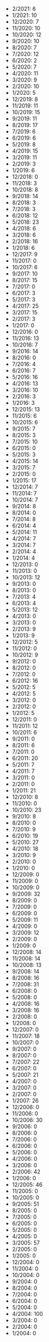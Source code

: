 *  2/2021: 6
*  1/2021: 10
*  12/2020: 7
*  11/2020: 10
*  10/2020: 12
*  9/2020: 10
*  8/2020: 7
*  7/2020: 12
*  6/2020: 2
*  5/2020: 7
*  4/2020: 11
*  3/2020: 9
*  2/2020: 10
*  1/2020: 5
*  12/2019: 8
*  11/2019: 11
*  10/2019: 15
*  9/2019: 11
*  8/2019: 17
*  7/2019: 6
*  6/2019: 6
*  5/2019: 8
*  4/2019: 15
*  3/2019: 11
*  2/2019: 3
*  1/2019: 6
*  12/2018: 0
*  11/2018: 3
*  10/2018: 8
*  9/2018: 14
*  8/2018: 3
*  7/2018: 3
*  6/2018: 12
*  5/2018: 23
*  4/2018: 6
*  3/2018: 6
*  2/2018: 16
*  1/2018: 6
*  12/2017: 9
*  11/2017: 0
*  10/2017: 6
*  9/2017: 10
*  8/2017: 15
*  7/2017: 0
*  6/2017: 3
*  5/2017: 3
*  4/2017: 25
*  3/2017: 15
*  2/2017: 3
*  1/2017: 0
*  12/2016: 0
*  11/2016: 13
*  10/2016: 7
*  9/2016: 14
*  8/2016: 0
*  7/2016: 4
*  6/2016: 7
*  5/2016: 16
*  4/2016: 13
*  3/2016: 10
*  2/2016: 3
*  1/2016: 3
*  12/2015: 13
*  11/2015: 6
*  10/2015: 6
*  9/2015: 7
*  8/2015: 3
*  7/2015: 10
*  6/2015: 0
*  5/2015: 3
*  4/2015: 14
*  3/2015: 7
*  2/2015: 0
*  1/2015: 17
*  12/2014: 7
*  11/2014: 7
*  10/2014: 7
*  9/2014: 8
*  8/2014: 0
*  7/2014: 8
*  6/2014: 4
*  5/2014: 11
*  4/2014: 7
*  3/2014: 7
*  2/2014: 4
*  1/2014: 4
*  12/2013: 0
*  11/2013: 0
*  10/2013: 12
*  9/2013: 0
*  8/2013: 0
*  7/2013: 4
*  6/2013: 4
*  5/2013: 12
*  4/2013: 0
*  3/2013: 0
*  2/2013: 9
*  1/2013: 9
*  12/2012: 5
*  11/2012: 0
*  10/2012: 9
*  9/2012: 0
*  8/2012: 0
*  7/2012: 0
*  6/2012: 16
*  5/2012: 5
*  4/2012: 5
*  3/2012: 0
*  2/2012: 0
*  1/2012: 5
*  12/2011: 0
*  11/2011: 12
*  10/2011: 6
*  9/2011: 0
*  8/2011: 6
*  7/2011: 0
*  6/2011: 20
*  5/2011: 7
*  4/2011: 7
*  3/2011: 0
*  2/2011: 0
*  1/2011: 21
*  12/2010: 8
*  11/2010: 0
*  10/2010: 23
*  9/2010: 8
*  8/2010: 0
*  7/2010: 9
*  6/2010: 19
*  5/2010: 27
*  4/2010: 18
*  3/2010: 9
*  2/2010: 0
*  1/2010: 0
*  12/2009: 0
*  11/2009: 0
*  10/2009: 0
*  9/2009: 32
*  8/2009: 0
*  7/2009: 0
*  6/2009: 0
*  5/2009: 11
*  4/2009: 0
*  3/2009: 12
*  2/2009: 0
*  1/2009: 0
*  12/2008: 14
*  11/2008: 14
*  10/2008: 13
*  9/2008: 14
*  8/2008: 16
*  7/2008: 31
*  6/2008: 0
*  5/2008: 0
*  4/2008: 16
*  3/2008: 16
*  2/2008: 0
*  1/2008: 0
*  12/2007: 0
*  11/2007: 18
*  10/2007: 0
*  9/2007: 0
*  8/2007: 0
*  7/2007: 22
*  6/2007: 0
*  5/2007: 21
*  4/2007: 0
*  3/2007: 0
*  2/2007: 0
*  1/2007: 26
*  12/2006: 0
*  11/2006: 0
*  10/2006: 30
*  9/2006: 0
*  8/2006: 0
*  7/2006: 0
*  6/2006: 0
*  5/2006: 0
*  4/2006: 0
*  3/2006: 0
*  2/2006: 42
*  1/2006: 0
*  12/2005: 46
*  11/2005: 0
*  10/2005: 0
*  9/2005: 51
*  8/2005: 0
*  7/2005: 0
*  6/2005: 0
*  5/2005: 0
*  4/2005: 0
*  3/2005: 57
*  2/2005: 0
*  1/2005: 0
*  12/2004: 0
*  11/2004: 0
*  10/2004: 0
*  9/2004: 0
*  8/2004: 0
*  7/2004: 0
*  6/2004: 0
*  5/2004: 0
*  4/2004: 100
*  3/2004: 0
*  2/2004: 0
*  1/2004: 0